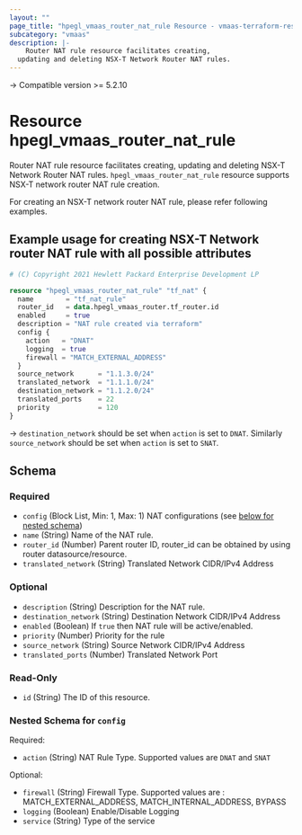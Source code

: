 ```yaml
---
layout: ""
page_title: "hpegl_vmaas_router_nat_rule Resource - vmaas-terraform-resources"
subcategory: "vmaas"
description: |-
    Router NAT rule resource facilitates creating,
  updating and deleting NSX-T Network Router NAT rules.
---
```


-> Compatible version >= 5.2.10

# Resource hpegl_vmaas_router_nat_rule

Router NAT rule resource facilitates creating,
		updating and deleting NSX-T Network Router NAT rules.
`hpegl_vmaas_router_nat_rule` resource supports NSX-T network router NAT rule creation.

For creating an NSX-T network router NAT rule, please refer following examples.

## Example usage for creating NSX-T Network router NAT rule with all possible attributes

```terraform
# (C) Copyright 2021 Hewlett Packard Enterprise Development LP

resource "hpegl_vmaas_router_nat_rule" "tf_nat" {
  name        = "tf_nat_rule"
  router_id   = data.hpegl_vmaas_router.tf_router.id
  enabled     = true
  description = "NAT rule created via terraform"
  config {
    action   = "DNAT"
    logging  = true
    firewall = "MATCH_EXTERNAL_ADDRESS"
  }
  source_network      = "1.1.3.0/24"
  translated_network  = "1.1.1.0/24"
  destination_network = "1.1.2.0/24"
  translated_ports    = 22
  priority            = 120
}
```

-> `destination_network` should be set when `action` is set to `DNAT`. Similarly `source_network`
should be set when `action` is set to `SNAT`.

<!-- schema generated by tfplugindocs -->
## Schema

### Required

- `config` (Block List, Min: 1, Max: 1) NAT configurations (see [below for nested schema](#nestedblock--config))
- `name` (String) Name of the NAT rule.
- `router_id` (Number) Parent router ID, router_id can be obtained by using router datasource/resource.
- `translated_network` (String) Translated Network CIDR/IPv4 Address

### Optional

- `description` (String) Description for the NAT rule.
- `destination_network` (String) Destination Network CIDR/IPv4 Address
- `enabled` (Boolean) If `true` then NAT rule will be active/enabled.
- `priority` (Number) Priority for the rule
- `source_network` (String) Source Network CIDR/IPv4 Address
- `translated_ports` (Number) Translated Network Port

### Read-Only

- `id` (String) The ID of this resource.

<a id="nestedblock--config"></a>
### Nested Schema for `config`

Required:

- `action` (String) NAT Rule Type. Supported values are `DNAT` and `SNAT`

Optional:

- `firewall` (String) Firewall Type. Supported values are : MATCH_EXTERNAL_ADDRESS,
							MATCH_INTERNAL_ADDRESS, BYPASS
- `logging` (Boolean) Enable/Disable Logging
- `service` (String) Type of the service
